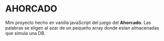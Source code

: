 # AHORCADO
Mini proyecto hecho en vanilla javaScript del juego del **Ahorcado**. Las palabras se eligen al azar de un pequeño array donde estan almacenadas que simula una DB. 
